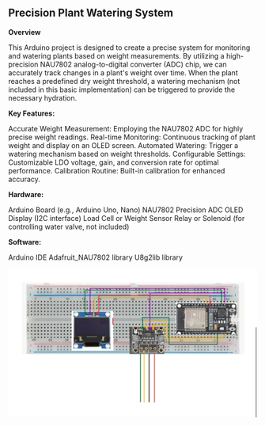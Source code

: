 ## Precision Plant Watering System

**Overview**

This Arduino project is designed to create a precise system for monitoring and watering plants based on weight measurements. By utilizing a high-precision NAU7802 analog-to-digital converter (ADC) chip, we can accurately track changes in a plant's weight over time. When the plant reaches a predefined dry weight threshold, a watering mechanism (not included in this basic implementation) can be triggered to provide the necessary hydration.

**Key Features:**

Accurate Weight Measurement: Employing the NAU7802 ADC for highly precise weight readings.
Real-time Monitoring: Continuous tracking of plant weight and display on an OLED screen.
Automated Watering: Trigger a watering mechanism based on weight thresholds.
Configurable Settings: Customizable LDO voltage, gain, and conversion rate for optimal performance.
Calibration Routine: Built-in calibration for enhanced accuracy.

**Hardware:**

Arduino Board (e.g., Arduino Uno, Nano)
NAU7802 Precision ADC
OLED Display (I2C interface)
Load Cell or Weight Sensor
Relay or Solenoid (for controlling water valve, not included)

**Software:**

Arduino IDE
Adafruit_NAU7802 library
U8g2lib library




![alt text](image.png)




